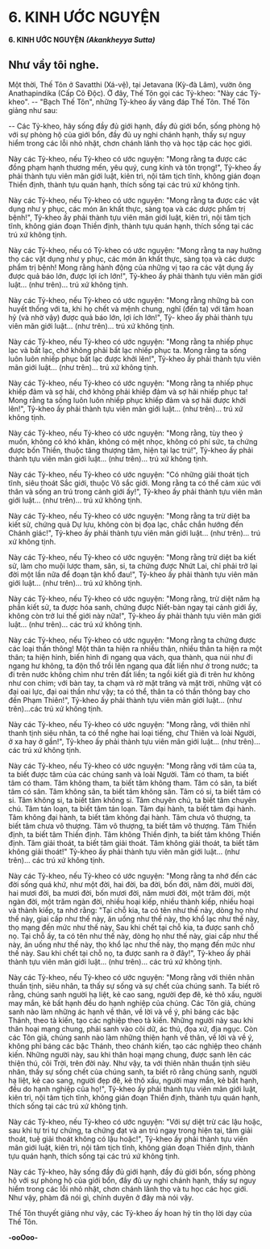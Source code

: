 # 6. KINH ƯỚC NGUYỆN

**6. KINH ƯỚC NGUYỆN**
***(Akankheyya Sutta)***

## Như vầy tôi nghe.

Một thời, Thế Tôn ở Savatthi (Xá-vệ), tại Jetavana (Kỳ-đà Lâm), vườn ông Anathapindika (Cấp Cô
Ðộc). Ở đây, Thế Tôn gọi các Tỷ-kheo: "Này các Tỷ-kheo". -- "Bạch Thế Tôn", những Tỷ-kheo ấy vâng
đáp Thế Tôn. Thế Tôn giảng như sau:

-- Các Tỷ-kheo, hãy sống đầy đủ giới hạnh, đầy đủ giới bổn, sống phòng hộ với sự phòng hộ của giới
bổn, đầy đủ uy nghi chánh hạnh, thấy sự nguy hiểm trong các lỗi nhỏ nhặt, chơn chánh lãnh thọ và học
tập các học giới.

<!--p1-->
Này các Tỷ-kheo, nếu Tỷ-kheo có ước nguyện: "Mong rằng ta được các đồng phạm hạnh thương mến,
yêu quý, cung kính và tôn trọng!", Tỷ-kheo ấy phải thành tựu viên mãn giới luật, kiên trì, nội tâm tịch
tĩnh, không gián đoạn Thiền định, thành tựu quán hạnh, thích sống tại các trú xứ không tịnh.

Này các Tỷ-kheo, nếu Tỷ-kheo có ước nguyện: "Mong rằng ta được các vật dụng như y phục, các món
ăn khất thực, sàng tọa và các dược phẩm trị bệnh!", Tỷ-kheo ấy phải thành tựu viên mãn giới luật, kiên
trì, nội tâm tịch tĩnh, không gián đoạn Thiền định, thành tựu quán hạnh, thích sống tại các trú xứ không
tịnh.

Này các Tỷ-kheo, nếu có Tỷ-kheo có ước nguyện: "Mong rằng ta nay hưởng thọ các vật dụng như y
phục, các món ăn khất thực, sàng tọa và các dược phẩm trị bệnh! Mong rằng hành động của những vị
tạo ra các vật dụng ấy được quả báo lớn, được lợi ích lớn!", Tỷ-kheo ấy phải thành tựu viên mãn giới
luật... (như trên)... trú xứ không tịnh.

Này các Tỷ-kheo, nếu Tỷ-kheo có ước nguyện: "Mong rằng những bà con huyết thống với ta, khi họ
chết và mệnh chung, nghĩ (đến ta) với tâm hoan hỷ (và nhờ vậy) được quả báo lớn, lợi ích lớn!", Tỷ-
kheo ấy phải thành tựu viên mãn giới luật... (như trên)... trú xứ không tịnh.

Này các Tỷ-kheo, nếu Tỷ-kheo có ước nguyện: "Mong rằng ta nhiếp phục lạc và bất lạc, chớ không phải
bất lạc nhiếp phục ta. Mong rằng ta sống luôn luôn nhiếp phục bất lạc được khởi lên!", Tỷ-kheo ấy phải
thành tựu viên mãn giới luật... (như trên)... trú xứ không tịnh.

Này các Tỷ-kheo, nếu Tỷ-kheo có ước nguyện: "Mong rằng ta nhiếp phục khiếp đảm và sợ hãi, chớ
không phải khiếp đảm và sợ hãi nhiếp phục ta! Mong rằng ta sống luôn luôn nhiếp phục khiếp đảm và
sợ hãi được khởi lên!", Tỷ-kheo ấy phải thành tựu viên mãn giới luật... (như trên)... trú xứ không tịnh.

<!--p2-->
Này các Tỷ-kheo, nếu Tỷ-kheo có ước nguyện: "Mong rằng, tùy theo ý muốn, không có khó khăn,
không có mệt nhọc, không có phí sức, ta chứng được bốn Thiền, thuộc tăng thượng tâm, hiện tại lạc
trú!", Tỷ-kheo ấy phải thành tựu viên mãn giới luật... (như trên)... trú xứ không tịnh.

Này các Tỷ-kheo, nếu Tỷ-kheo có ước nguyện: "Có những giải thoát tịch tĩnh, siêu thoát Sắc giới, thuộc
Vô sắc giới. Mong rằng ta có thể cảm xúc với thân và sống an trú trong cảnh giới ấy!", Tỷ-kheo ấy phải
thành tựu viên mãn giới luật... (như trên)... trú xứ không tịnh.

Này các Tỷ-kheo, nếu Tỷ-kheo có ước nguyện: "Mong rằng ta trừ diệt ba kiết sử, chứng quả Dự lưu,
không còn bị đọa lạc, chắc chắn hướng đến Chánh giác!", Tỷ-kheo ấy phải thành tựu viên mãn giới
luật... (như trên)... trú xứ không tịnh.

Này các Tỷ-kheo, nếu Tỷ-kheo có ước nguyện: "Mong rằng trừ diệt ba kiết sử, làm cho muội lược tham,
sân, si, ta chứng được Nhứt Lai, chỉ phải trở lại đời một lần nữa để đoạn tận khổ đau!", Tỷ-kheo ấy phải
thành tựu viên mãn giới luật... (như trên)... trú xứ không tịnh.

Này các Tỷ-kheo, nếu Tỷ-kheo có ước nguyện: "Mong rằng, trừ diệt năm hạ phần kiết sử, ta được hóa
sanh, chứng được Niết-bàn ngay tại cảnh giới ấy, không còn trở lui thế giới này nữa!", Tỷ-kheo ấy phải
thành tựu viên mãn giới luật... (như trên)... các trú xứ không tịnh.

<!--p3-->
Này các Tỷ-kheo, nếu Tỷ-kheo có ước nguyện: "Mong rằng ta chứng được các loại thần thông! Một
thân ta hiện ra nhiều thân, nhiều thân ta hiện ra một thân; ta hiện hình, biến hình đi ngang qua vách, qua
thành, qua núi như đi ngang hư không, ta độn thổ trồi lên ngang qua đất liền như ở trong nước; ta đi trên
nước không chìm như trên đất liền; ta ngồi kiết già đi trên hư không như con chim; với bàn tay, ta chạm
và rờ mặt trăng và mặt trời, những vật có đại oai lực, đại oai thần như vậy; ta có thể, thân ta có thần
thông bay cho đến Phạm Thiên!", Tỷ-kheo ấy phải thành tựu viên mãn giới luật... (như trên)...các trú xứ
không tịnh.

Này các Tỷ-kheo, nếu Tỷ-kheo có ước nguyện: "Mong rằng, với thiên nhĩ thanh tịnh siêu nhân, ta có thể
nghe hai loại tiếng, chư Thiên và loài Người, ở xa hay ở gần!", Tỷ-kheo ấy phải thành tựu viên mãn giới
luật... (như trên)... các trú xứ không tịnh.

Này các Tỷ-kheo, nếu Tỷ-kheo có ước nguyện: "Mong rằng với tâm của ta, ta biết được tâm của các
chúng sanh và loài Người. Tâm có tham, ta biết tâm có tham. Tâm không tham, ta biết tâm không tham.
Tâm có sân, ta biết tâm có sân. Tâm không sân, ta biết tâm không sân. Tâm có si, ta biết tâm có si. Tâm
không si, ta biết tâm không si. Tâm chuyên chú, ta biết tâm chuyên chú. Tâm tán loạn, ta biết tâm tán
loạn. Tâm đại hành, ta biết tâm đại hành. Tâm không đại hành, ta biết tâm không đại hành. Tâm chưa vô
thượng, ta biết tâm chưa vô thượng. Tâm vô thượng, ta biết tâm vô thượng. Tâm Thiền định, ta biết tâm
Thiền định. Tâm không Thiền định, ta biết tâm không Thiền định. Tâm giải thoát, ta biết tâm giải thoát.
Tâm không giải thoát, ta biết tâm không giải thoát!" Tỷ-kheo ấy phải thành tựu viên mãn giới luật...
(như trên)... các trú xứ không tịnh.

Này các Tỷ-kheo, nếu Tỷ-kheo có ước nguyện: "Mong rằng ta nhớ đến các đời sống quá khứ, như một
đời, hai đời, ba đời, bốn đời, năm đời, mười đời, hai mươi đời, ba mươi đời, bốn mươi đời, năm mươi
đời, một trăm đời, một ngàn đời, một trăm ngàn đời, nhiều hoại kiếp, nhiều thành kiếp, nhiều hoại và
thành kiếp, ta nhớ rằng: "Tại chỗ kia, ta có tên như thế này, dòng họ như thế này, giai cấp như thế này,
ăn uống như thế này, thọ khổ lạc như thế này, thọ mạng đến mức như thế này, Sau khi chết tại chỗ kia,
ta được sanh chỗ nọ. Tại chỗ ấy, ta có tên như thế này, dòng họ như thế này, giai cấp như thế này, ăn
uống như thế này, thọ khổ lạc như thế này, thọ mạng đến mức như thế này. Sau khi chết tại chỗ nọ, ta
được sanh ra ở đây!", Tỷ-kheo ấy phải thành tựu viên mãn giới luật... (như trên)... các trú xứ không tịnh.

Này các Tỷ-kheo, nếu Tỷ-kheo có ước nguyện: "Mong rằng với thiên nhãn thuần tịnh, siêu nhân, ta thấy
sự sống và sự chết của chúng sanh. Ta biết rõ rằng, chúng sanh người hạ liệt, kẻ cao sang, người đẹp đẽ,
kẻ thô xấu, người may mắn, kẻ bất hạnh đều do hạnh nghiệp của chúng. Các Tôn giả, chúng sanh nào
làm những ác hạnh về thân, về lời và về ý, phỉ báng các bậc Thánh, theo tà kiến, tạo các nghiệp theo tà
kiến. Những người này sau khi thân hoại mạng chung, phải sanh vào cõi dữ, ác thú, đọa xứ, địa ngục.
Còn các Tôn giả, chúng sanh nào làm những thiện hạnh về thân, về lời và về ý, không phỉ báng các bậc
Thánh, theo chánh kiến, tạo các nghiệp theo chánh kiến. Những người này, sau khi thân hoại mạng
chung, được sanh lên các thiện thú, cõi Trời, trên đời này. Như vậy, ta với thiên nhãn thuần tịnh siêu
nhân, thấy sự sống chết của chúng sanh, ta biết rõ rằng chúng sanh, người hạ liệt, kẻ cao sang, người đẹp
đẽ, kẻ thô xấu, người may mắn, kẻ bất hạnh, đều do hạnh nghiệp của họ!", Tỷ-kheo ấy phải thành tựu
viên mãn giới luật, kiên trì, nội tâm tịch tĩnh, không gián đoạn Thiền định, thành tựu quán hạnh, thích
sống tại các trú xứ không tịnh.

Này các Tỷ-kheo, nếu Tỷ-kheo có ước nguyện: "Với sự diệt trừ các lậu hoặc, sau khi tự tri tự chứng, ta
chứng đạt và an trú ngay trong hiện tại, tâm giải thoát, tuệ giải thoát không có lậu hoặc!", Tỷ-kheo ấy
phải thành tựu viên mãn giới luật, kiên trì, nội tâm tịch tĩnh, không gián đoạn Thiền định, thành tựu
quán hạnh, thích sống tại các trú xứ không tịnh.

Này các Tỷ-kheo, hãy sống đầy đủ giới hạnh, đầy đủ giới bổn, sống phòng hộ với sự phòng hộ của giới
bổn, đầy đủ uy nghi chánh hạnh, thấy sự nguy hiểm trong các lỗi nhỏ nhặt, chơn chánh lãnh thọ và tu
học các học giới. Như vậy, phàm đã nói gì, chính duyên ở đây mà nói vậy.

Thế Tôn thuyết giảng như vậy, các Tỷ-kheo ấy hoan hỷ tín thọ lời dạy của Thế Tôn.

**-ooOoo-**


